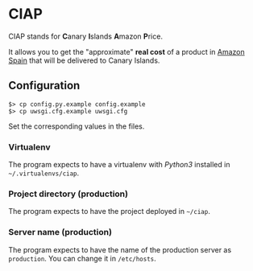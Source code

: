 # CIAP
CIAP stands for **C**anary **I**slands **A**mazon **P**rice.

It allows you to get the "approximate" **real cost** of a product in [Amazon Spain](http://amazon.es) that will be delivered to Canary Islands.

## Configuration

```console
$> cp config.py.example config.example
$> cp uwsgi.cfg.example uwsgi.cfg
```

Set the corresponding values in the files.

### Virtualenv

The program expects to have a virtualenv with *Python3* installed in `~/.virtualenvs/ciap`.

### Project directory (production)

The program expects to have the project deployed in `~/ciap`.

### Server name (production)

The program expects to have the name of the production server as `production`. You can change it in `/etc/hosts`.
